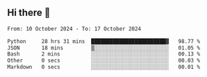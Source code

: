 ## Hi there 👋

<!--
**Bojupi/Bojupi** is a ✨ _special_ ✨ repository because its `README.md` (this file) appears on your GitHub profile.

Here are some ideas to get you started:

- 🔭 I’m currently working on ...
- 🌱 I’m currently learning ...
- 👯 I’m looking to collaborate on ...
- 🤔 I’m looking for help with ...
- 💬 Ask me about ...
- 📫 How to reach me: ...
- 😄 Pronouns: ...
- ⚡ Fun fact: ...
-->

<!--START_SECTION:waka-->

```txt
From: 10 October 2024 - To: 17 October 2024

Python     28 hrs 31 mins  ████████████████████████▓   98.77 %
JSON       18 mins         ▒░░░░░░░░░░░░░░░░░░░░░░░░   01.05 %
Bash       2 mins          ░░░░░░░░░░░░░░░░░░░░░░░░░   00.13 %
Other      0 secs          ░░░░░░░░░░░░░░░░░░░░░░░░░   00.03 %
Markdown   0 secs          ░░░░░░░░░░░░░░░░░░░░░░░░░   00.01 %
```

<!--END_SECTION:waka-->
